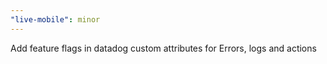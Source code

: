 ```yaml
---
"live-mobile": minor
---
```


Add feature flags in datadog custom attributes for Errors, logs and actions
